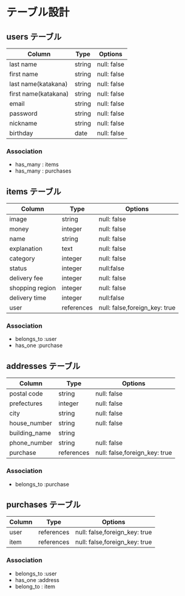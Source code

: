 # テーブル設計

## users テーブル

|       Column            | Type   | Options     |
| ----------------------- | ------ | ----------- |
| last name               | string | null: false |
| first name              | string | null: false |
| last name(katakana)     | string | null: false |
| first name(katakana)    | string | null: false |
| email                   | string | null: false |
| password                | string | null: false |
| nickname                | string | null: false |
| birthday                |  date  | null: false |

### Association
- has_many : items
- has_many : purchases 

## items テーブル

|     Column      |    Type      |     Options                 |
| ----------------|  ----------- | ----------------------------|
| image           |    string    | null: false                 |
| money           |    integer   | null: false                 |
| name            |    string    | null: false                 |
| explanation     |    text      | null: false                 |
| category        |    integer   | null: false                 |
| status         |    integer   | null:false                  |
| delivery fee    |    integer   | null: false                 |
| shopping region |    integer   | null: false                 |
| delivery time   |    integer   | null:false                  |
| user            | references   |null: false,foreign_key: true|


### Association
- belongs_to :user
- has_one   :purchase


## addresses テーブル

|    Column     |    Type      |   Options                   |
| ------------- |  ----------- | ----------------------------|
| postal code   |    string    | null: false                 |
| prefectures   |    integer   | null: false                 |
| city          |    string    | null: false                 |
| house_number  |    string    | null: false                 |
| building_name |    string    |                             |
| phone_number  |    string    | null: false                 |
| purchase      |   references |null: false,foreign_key: true|

### Association
- belongs_to :purchase 



## purchases テーブル

| Column   | Type       |            Options            |
| -------- | ------     | ----------------------------- |
|  user    | references | null: false,foreign_key: true |
|  item    | references | null: false,foreign_key: true |

### Association
- belongs_to  :user
- has_one   :address
- belong_to : item


